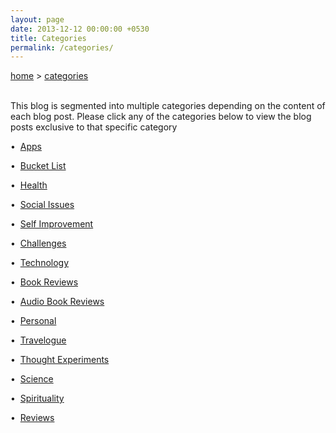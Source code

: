 ```yaml
---
layout: page
date: 2013-12-12 00:00:00 +0530
title: Categories
permalink: /categories/
---
```

<div>

<span><a href="{{ site.url }}">home</a>&nbsp;&gt;&nbsp;<a href="{{ site.url }}/categories">categories</a></span><br/><br/>

<p>This blog is segmented into multiple categories depending on the content of each blog post. Please click any of the categories below to view the blog posts exclusive to that specific category</p>

<p>&#149;&nbsp;&nbsp;<a href="{{ site.url }}/category/apps/">Apps</a></p>

<p>&#149;&nbsp;&nbsp;<a href="{{ site.url }}/category/bucket-list/">Bucket List</a></p>

<p>&#149;&nbsp;&nbsp;<a href="{{ site.url }}/category/health/">Health</a></p>

<p>&#149;&nbsp;&nbsp;<a href="{{ site.url }}/category/social/">Social Issues</a></p>

<p>&#149;&nbsp;&nbsp;<a href="{{ site.url }}/category/self-improvement/">Self Improvement</a></p>

<p>&#149;&nbsp;&nbsp;<a href="{{ site.url }}/category/challenges/">Challenges</a></p>

<p>&#149;&nbsp;&nbsp;<a href="{{ site.url }}/category/technology/">Technology</a></p>

<p>&#149;&nbsp;&nbsp;<a href="{{ site.url }}/category/books/">Book Reviews</a></p>

<p>&#149;&nbsp;&nbsp;<a href="{{ site.url }}/category/audio-books/">Audio Book Reviews</a></p>

<p>&#149;&nbsp;&nbsp;<a href="{{ site.url }}/category/personal/">Personal</a></p>

<p>&#149;&nbsp;&nbsp;<a href="{{ site.url }}/category/travelogue/">Travelogue</a></p>

<p>&#149;&nbsp;&nbsp;<a href="{{ site.url }}/category/thought-experiments/">Thought Experiments</a></p>

<p>&#149;&nbsp;&nbsp;<a href="{{ site.url }}/category/science/">Science</a></p>

<p>&#149;&nbsp;&nbsp;<a href="{{ site.url }}/category/spirituality/">Spirituality</a></p>

<p>&#149;&nbsp;&nbsp;<a href="{{ site.url }}/category/review/">Reviews</a></p>

</div>
